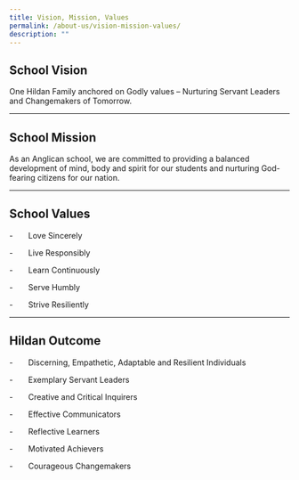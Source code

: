 ```yaml
---
title: Vision, Mission, Values
permalink: /about-us/vision-mission-values/
description: ""
---
```

School Vision
-------------

One Hildan Family anchored on Godly values – Nurturing Servant Leaders and Changemakers of Tomorrow.  

  

---

School Mission
--------------

As an Anglican school, we are committed to providing a balanced development of mind, body and spirit for our students and nurturing God-fearing citizens for our nation.  


---

School Values
-------------

\-       Love Sincerely

\-       Live Responsibly

\-       Learn Continuously

\-       Serve Humbly

\-       Strive Resiliently


---

Hildan Outcome
--------------

\-       Discerning, Empathetic, Adaptable and Resilient Individuals

\-       Exemplary Servant Leaders

\-       Creative and Critical Inquirers

\-       Effective Communicators

\-       Reflective Learners

\-       Motivated Achievers

\-       Courageous Changemakers